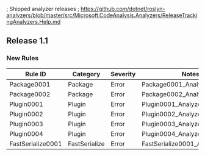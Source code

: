 ﻿; Shipped analyzer releases
; https://github.com/dotnet/roslyn-analyzers/blob/master/src/Microsoft.CodeAnalysis.Analyzers/ReleaseTrackingAnalyzers.Help.md

## Release 1.1

### New Rules

| Rule ID				         | Category			     | Severity | Notes                          |
|---------------------|-----------------|----------|--------------------------------|
| Package0001			      | Package			      | Error    | Package0001_AnalyzerName       |
| Package0002			      | Package			      | Error    | Package0002_AnalyzerName       |
| Plugin0001			       | Plugin			       | Error    | Plugin0001_AnalyzerName        |
| Plugin0002			       | Plugin			       | Error    | Plugin0002_AnalyzerName        |
| Plugin0003			       | Plugin			       | Error    | Plugin0003_AnalyzerName        |
| Plugin0004			       | Plugin			       | Error    | Plugin0004_AnalyzerName        |
| FastSerialize0001		 | FastSerialize		 | Error    | FastSerialize0001_AnalyzerName |